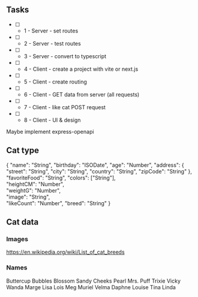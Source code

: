 ## Tasks
- [ ] - 1 - Server - set routes
- [ ] - 2 - Server - test routes
- [ ] - 3 - Server - convert to typescript
- [ ] - 4 - Client - create a project with vite or next.js
- [ ] - 5 - Client - create routing
- [ ] - 6 - Client - GET data from server (all requests)
- [ ] - 7 - Client - like cat POST request
- [ ] - 8 - Client - UI & design

Maybe implement express-openapi

## Cat type
{
  "name": "String",
  "birthday": "ISODate",
  "age": "Number",
  "address": {
    "street": "String",
    "city": "String",
    "country": "String",
    "zipCode": "String"
  },
  "favoriteFood": "String",
  "colors": ["String"],   
  "heightCM": "Number",  
  "weightG": "Number",   
  "image": "String",     
  "likeCount": "Number",
  "breed": "String" 
}

## Cat data
### Images
https://en.wikipedia.org/wiki/List_of_cat_breeds
### Names
Buttercup
Bubbles
Blossom
Sandy Cheeks
Pearl
Mrs. Puff
Trixie
Vicky
Wanda
Marge
Lisa
Lois
Meg
Muriel
Velma
Daphne
Louise
Tina
Linda